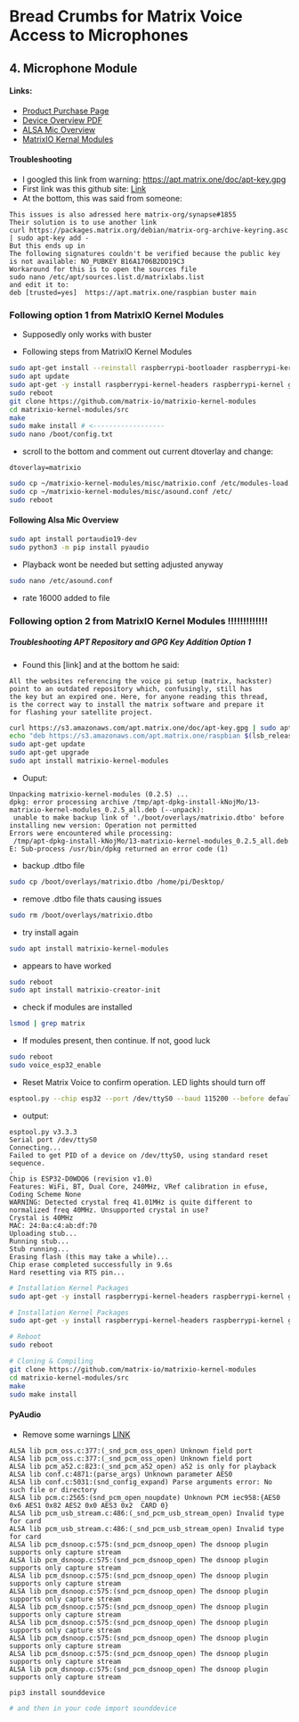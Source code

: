 # Bread Crumbs for Matrix Voice Access to Microphones



## 4. Microphone Module
#### Links:
- [Product Purchase Page](https://www.newark.com/matrix-labs/matrix-voice-esp/voice-development-board-spartan/dp/55AC2404?gclid=Cj0KCQjwiIOmBhDjARIsAP6YhSVaI4keeU8VfIYhUSqK6x4ST3JNHzf88cvQXWHzEGxW4CGrv8TJlCUaAo5qEALw_wcB&mckv=_dc%7Cpcrid%7C%7Cplid%7C%7Ckword%7C%7Cmatch%7C%7Cslid%7C%7Cproduct%7C55AC2404%7Cpgrid%7C%7Cptaid%7C%7C&CMP=KNC-GUSA-PMAX-Shopping-High-ROAS-S40)
- [Device Overview PDF](https://www.farnell.com/datasheets/2608206.pdf?_ga=2.219371345.993533472.1539793131-901402398.1539269224)
- [ALSA Mic Overview](https://matrix-io.github.io/matrix-documentation/matrix-lite/py-reference/alsa-mics/)
- [MatrixIO Kernal Modules](https://github.com/matrix-io/matrixio-kernel-modules/blob/master/README.md#option-1-package-installation)



#### Troubleshooting
- I googled this link from warning: https://apt.matrix.one/doc/apt-key.gpg
- First link was this github site: [Link](https://github.com/matrix-io/matrix-creator-init/issues/57)
- At the bottom, this was said from someone:

~~~
This issues is also adressed here matrix-org/synapse#1855
Their solution is to use another link
curl https://packages.matrix.org/debian/matrix-org-archive-keyring.asc | sudo apt-key add -
But this ends up in
The following signatures couldn't be verified because the public key is not available: NO_PUBKEY B16A1706B2DD19C3
Workaround for this is to open the sources file
sudo nano /etc/apt/sources.list.d/matrixlabs.list
and edit it to:
deb [trusted=yes]  https://apt.matrix.one/raspbian buster main
~~~

### Following option 1 from MatrixIO Kernel Modules
- Supposedly only works with buster


- Following steps from MatrixIO Kernel Modules

```zsh
sudo apt-get install --reinstall raspberrypi-bootloader raspberrypi-kernel
sudo apt update
sudo apt-get -y install raspberrypi-kernel-headers raspberrypi-kernel git 
sudo reboot
git clone https://github.com/matrix-io/matrixio-kernel-modules
cd matrixio-kernel-modules/src
make
sudo make install # <------------------
sudo nano /boot/config.txt
```
- scroll to the bottom and comment out current dtoverlay and change:
~~~
dtoverlay=matrixio
~~~
```zsh
sudo cp ~/matrixio-kernel-modules/misc/matrixio.conf /etc/modules-load.d/
sudo cp ~/matrixio-kernel-modules/misc/asound.conf /etc/
sudo reboot
```

#### Following Alsa Mic Overview
```zsh
sudo apt install portaudio19-dev 
sudo python3 -m pip install pyaudio
```
- Playback wont be needed but setting adjusted anyway
```zsh
sudo nano /etc/asound.conf
```
- rate 16000 added to file


### Following option 2 from MatrixIO Kernel Modules !!!!!!!!!!!!!

##### Troubleshooting APT Repository and GPG Key Addition Option 1
- Found this [link] and at the bottom he said:
~~~
All the websites referencing the voice pi setup (matrix, hackster) 
point to an outdated repository which, confusingly, still has 
the key but an expired one. Here, for anyone reading this thread, 
is the correct way to install the matrix software and prepare it 
for flashing your satellite project.
~~~
```zsh
curl https://s3.amazonaws.com/apt.matrix.one/doc/apt-key.gpg | sudo apt-key add -
echo "deb https://s3.amazonaws.com/apt.matrix.one/raspbian $(lsb_release -sc) main" | sudo tee /etc/apt/sources.list.d/matrixlabs.list
sudo apt-get update
sudo apt-get upgrade
sudo apt install matrixio-kernel-modules
```
- Ouput:
~~~
Unpacking matrixio-kernel-modules (0.2.5) ...
dpkg: error processing archive /tmp/apt-dpkg-install-kNojMo/13-matrixio-kernel-modules_0.2.5_all.deb (--unpack):
 unable to make backup link of './boot/overlays/matrixio.dtbo' before installing new version: Operation not permitted
Errors were encountered while processing:
 /tmp/apt-dpkg-install-kNojMo/13-matrixio-kernel-modules_0.2.5_all.deb
E: Sub-process /usr/bin/dpkg returned an error code (1)
~~~
- backup .dtbo file
```zsh
sudo cp /boot/overlays/matrixio.dtbo /home/pi/Desktop/
```
- remove .dtbo file thats causing issues
```zsh
sudo rm /boot/overlays/matrixio.dtbo
```
- try install again
```zsh
sudo apt install matrixio-kernel-modules
```
- appears to have worked
```zsh
sudo reboot
sudo apt install matrixio-creator-init
```
- check if modules are installed
```zsh
lsmod | grep matrix
```
- If modules present, then continue. If not, good luck
```zsh
sudo reboot
sudo voice_esp32_enable
```
- Reset Matrix Voice to confirm operation. LED lights should turn off
```zsh
esptool.py --chip esp32 --port /dev/ttyS0 --baud 115200 --before default_reset --after hard_reset erase_flash
```
- output:
~~~
esptool.py v3.3.3
Serial port /dev/ttyS0
Connecting...
Failed to get PID of a device on /dev/ttyS0, using standard reset sequence.
.
Chip is ESP32-D0WDQ6 (revision v1.0)
Features: WiFi, BT, Dual Core, 240MHz, VRef calibration in efuse, Coding Scheme None
WARNING: Detected crystal freq 41.01MHz is quite different to normalized freq 40MHz. Unsupported crystal in use?
Crystal is 40MHz
MAC: 24:0a:c4:ab:df:70
Uploading stub...
Running stub...
Stub running...
Erasing flash (this may take a while)...
Chip erase completed successfully in 9.6s
Hard resetting via RTS pin...
~~~


```zsh
# Installation Kernel Packages
sudo apt-get -y install raspberrypi-kernel-headers raspberrypi-kernel git 

# Installation Kernel Packages
sudo apt-get -y install raspberrypi-kernel-headers raspberrypi-kernel git 

# Reboot
sudo reboot

# Cloning & Compiling
git clone https://github.com/matrix-io/matrixio-kernel-modules
cd matrixio-kernel-modules/src
make
sudo make install
```


#### PyAudio
- Remove some warnings [LINK](https://forums.raspberrypi.com/viewtopic.php?t=136974)

~~~
ALSA lib pcm_oss.c:377:(_snd_pcm_oss_open) Unknown field port
ALSA lib pcm_oss.c:377:(_snd_pcm_oss_open) Unknown field port
ALSA lib pcm_a52.c:823:(_snd_pcm_a52_open) a52 is only for playback
ALSA lib conf.c:4871:(parse_args) Unknown parameter AES0
ALSA lib conf.c:5031:(snd_config_expand) Parse arguments error: No such file or directory
ALSA lib pcm.c:2565:(snd_pcm_open_noupdate) Unknown PCM iec958:{AES0 0x6 AES1 0x82 AES2 0x0 AES3 0x2  CARD 0}
ALSA lib pcm_usb_stream.c:486:(_snd_pcm_usb_stream_open) Invalid type for card
ALSA lib pcm_usb_stream.c:486:(_snd_pcm_usb_stream_open) Invalid type for card
ALSA lib pcm_dsnoop.c:575:(snd_pcm_dsnoop_open) The dsnoop plugin supports only capture stream
ALSA lib pcm_dsnoop.c:575:(snd_pcm_dsnoop_open) The dsnoop plugin supports only capture stream
ALSA lib pcm_dsnoop.c:575:(snd_pcm_dsnoop_open) The dsnoop plugin supports only capture stream
ALSA lib pcm_dsnoop.c:575:(snd_pcm_dsnoop_open) The dsnoop plugin supports only capture stream
ALSA lib pcm_dsnoop.c:575:(snd_pcm_dsnoop_open) The dsnoop plugin supports only capture stream
ALSA lib pcm_dsnoop.c:575:(snd_pcm_dsnoop_open) The dsnoop plugin supports only capture stream
ALSA lib pcm_dsnoop.c:575:(snd_pcm_dsnoop_open) The dsnoop plugin supports only capture stream
ALSA lib pcm_dsnoop.c:575:(snd_pcm_dsnoop_open) The dsnoop plugin supports only capture stream
ALSA lib pcm_dsnoop.c:575:(snd_pcm_dsnoop_open) The dsnoop plugin supports only capture stream
~~~

```zsh
pip3 install sounddevice

# and then in your code import sounddevice
```







